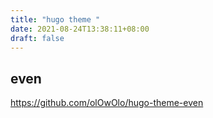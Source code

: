 ```yaml
---
title: "hugo theme "
date: 2021-08-24T13:38:11+08:00
draft: false 
---
```


## even
https://github.com/olOwOlo/hugo-theme-even
## 

